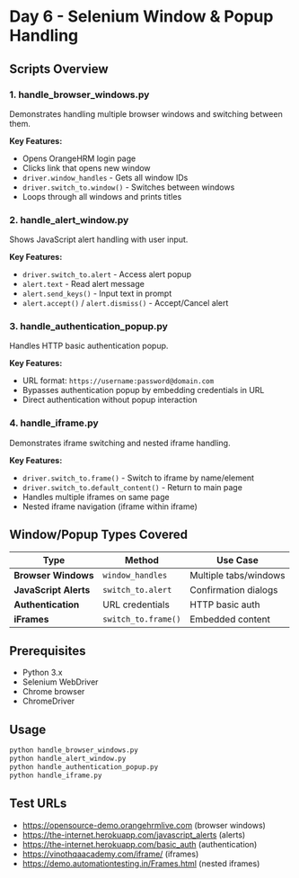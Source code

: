 # Day 6 - Selenium Window & Popup Handling

## Scripts Overview

### 1. handle_browser_windows.py
Demonstrates handling multiple browser windows and switching between them.

**Key Features:**
- Opens OrangeHRM login page
- Clicks link that opens new window
- `driver.window_handles` - Gets all window IDs
- `driver.switch_to.window()` - Switches between windows
- Loops through all windows and prints titles

### 2. handle_alert_window.py
Shows JavaScript alert handling with user input.

**Key Features:**
- `driver.switch_to.alert` - Access alert popup
- `alert.text` - Read alert message
- `alert.send_keys()` - Input text in prompt
- `alert.accept()` / `alert.dismiss()` - Accept/Cancel alert

### 3. handle_authentication_popup.py
Handles HTTP basic authentication popup.

**Key Features:**
- URL format: `https://username:password@domain.com`
- Bypasses authentication popup by embedding credentials in URL
- Direct authentication without popup interaction

### 4. handle_iframe.py
Demonstrates iframe switching and nested iframe handling.

**Key Features:**
- `driver.switch_to.frame()` - Switch to iframe by name/element
- `driver.switch_to.default_content()` - Return to main page
- Handles multiple iframes on same page
- Nested iframe navigation (iframe within iframe)

## Window/Popup Types Covered

| Type | Method | Use Case |
|------|--------|----------|
| **Browser Windows** | `window_handles` | Multiple tabs/windows |
| **JavaScript Alerts** | `switch_to.alert` | Confirmation dialogs |
| **Authentication** | URL credentials | HTTP basic auth |
| **iFrames** | `switch_to.frame()` | Embedded content |

## Prerequisites
- Python 3.x
- Selenium WebDriver
- Chrome browser
- ChromeDriver

## Usage
```bash
python handle_browser_windows.py
python handle_alert_window.py
python handle_authentication_popup.py
python handle_iframe.py
```

## Test URLs
- https://opensource-demo.orangehrmlive.com (browser windows)
- https://the-internet.herokuapp.com/javascript_alerts (alerts)
- https://the-internet.herokuapp.com/basic_auth (authentication)
- https://vinothqaacademy.com/iframe/ (iframes)
- https://demo.automationtesting.in/Frames.html (nested iframes)